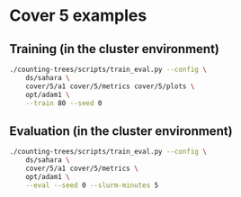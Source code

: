 # Cover 5 examples

## Training (in the cluster environment)
```bash
./counting-trees/scripts/train_eval.py --config \
    ds/sahara \
    cover/5/a1 cover/5/metrics cover/5/plots \
    opt/adam1 \
    --train 80 --seed 0
```

## Evaluation (in the cluster environment)
```bash
./counting-trees/scripts/train_eval.py --config \
    ds/sahara \
    cover/5/a1 cover/5/metrics \
    opt/adam1 \
    --eval --seed 0 --slurm-minutes 5
```
